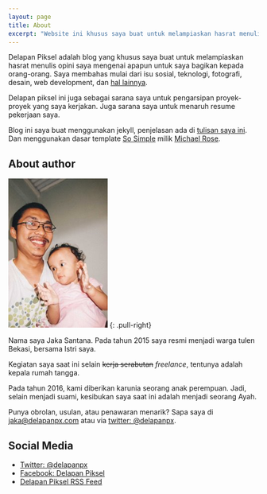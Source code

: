 ```yaml
---
layout: page
title: About
excerpt: "Website ini khusus saya buat untuk melampiaskan hasrat menulis opini saya mengenai apapun untuk saya bagikan kepada orang-orang."
---
```


Delapan Piksel adalah blog yang khusus saya buat untuk melampiaskan hasrat menulis opini saya mengenai apapun untuk saya bagikan kepada orang-orang. Saya membahas mulai dari isu sosial, teknologi, fotografi, desain, web development, dan [hal lainnya](/archives).

Delapan piksel ini juga sebagai sarana saya untuk pengarsipan proyek-proyek yang saya kerjakan. Juga sarana saya untuk menaruh resume pekerjaan saya.

Blog ini saya buat menggunakan jekyll, penjelasan ada di [tulisan saya ini](/notes/beralih-ke-jekyll). Dan menggunakan dasar template [So Simple](https://mademistakes.com/work/so-simple-jekyll-theme/) milik [Michael Rose](https://mademistakes.com/). 

## About author

![Foto Bareng](/images/about.jpg "Foto bareng")
{: .pull-right}

Nama saya Jaka Santana. Pada tahun 2015 saya resmi menjadi warga tulen Bekasi, bersama Istri saya.

Kegiatan saya saat ini selain ~~kerja serabutan~~ *freelance*, tentunya adalah kepala rumah tangga. 

Pada tahun 2016, kami diberikan karunia seorang anak perempuan. Jadi, selain menjadi suami, kesibukan saya saat ini adalah menjadi seorang Ayah.

Punya obrolan, usulan, atau penawaran menarik? Sapa saya di [jaka@delapanpx.com](mailto:jaka@delapanpx.com) atau via [twitter: @delapanpx](https://twitter.com/delapanpx).

## Social Media

- [Twitter: @delapanpx](https://twitter.com/delapanpx)
- [Facebook: Delapan Piksel](https://facebook.com/delapanpx)
- [Delapan Piksel RSS Feed](/feed.xml)
